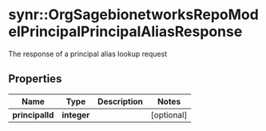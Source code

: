 # synr::OrgSagebionetworksRepoModelPrincipalPrincipalAliasResponse

The response of a principal alias lookup request

## Properties
Name | Type | Description | Notes
------------ | ------------- | ------------- | -------------
**principalId** | **integer** |  | [optional] 


